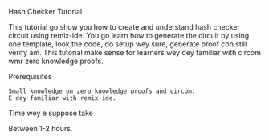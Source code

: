Hash Checker Tutorial

This tutorial go show you how to create and understand hash checker circuit using remix-ide. You go learn how to generate the circuit by using one template, look the code, do setup wey sure, generate proof con still verify am. This tutorial make sense for learners wey dey familiar with circom wmr zero knowledge proofs.

Prerequisites

```
Small knowledge on zero knowledge proofs and circom.
E dey familiar with remix-ide.
```

Time wey e suppose take

Between 1-2 hours.